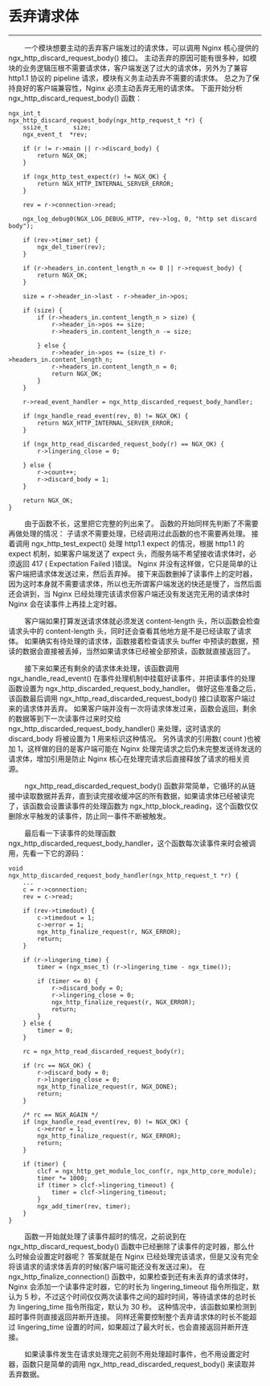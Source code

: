 # 丢弃请求体
***

&emsp;&emsp;
一个模块想要主动的丢弃客户端发过的请求体，可以调用 Nginx 核心提供的 ngx_http_discard_request_body() 接口。
主动丢弃的原因可能有很多种，如模块的业务逻辑压根不需要请求体，客户端发送了过大的请求体，另外为了兼容 http1.1 协议的 pipeline 请求，模块有义务主动丢弃不需要的请求体。
总之为了保持良好的客户端兼容性，Nginx 必须主动丢弃无用的请求体。
下面开始分析 ngx_http_discard_request_body() 函数：

    ngx_int_t
    ngx_http_discard_request_body(ngx_http_request_t *r) {
        ssize_t       size;
        ngx_event_t  *rev;

        if (r != r->main || r->discard_body) {
            return NGX_OK;
        }

        if (ngx_http_test_expect(r) != NGX_OK) {
            return NGX_HTTP_INTERNAL_SERVER_ERROR;
        }

        rev = r->connection->read;

        ngx_log_debug0(NGX_LOG_DEBUG_HTTP, rev->log, 0, "http set discard body");

        if (rev->timer_set) {
            ngx_del_timer(rev);
        }

        if (r->headers_in.content_length_n <= 0 || r->request_body) {
            return NGX_OK;
        }

        size = r->header_in->last - r->header_in->pos;

        if (size) {
            if (r->headers_in.content_length_n > size) {
                r->header_in->pos += size;
                r->headers_in.content_length_n -= size;

            } else {
                r->header_in->pos += (size_t) r->headers_in.content_length_n;
                r->headers_in.content_length_n = 0;
                return NGX_OK;
            }
        }

        r->read_event_handler = ngx_http_discarded_request_body_handler;

        if (ngx_handle_read_event(rev, 0) != NGX_OK) {
            return NGX_HTTP_INTERNAL_SERVER_ERROR;
        }

        if (ngx_http_read_discarded_request_body(r) == NGX_OK) {
            r->lingering_close = 0;

        } else {
            r->count++;
            r->discard_body = 1;
        }

        return NGX_OK;
    }

&emsp;&emsp;
由于函数不长，这里把它完整的列出来了。
函数的开始同样先判断了不需要再做处理的情况：
子请求不需要处理，已经调用过此函数的也不需要再处理。
接着调用 ngx_http_test_expect() 处理 http1.1 expect 的情况，根据 http1.1 的 expect 机制，如果客户端发送了 expect 头，而服务端不希望接收请求体时，必须返回 417 ( Expectation Failed )错误。
Nginx 并没有这样做，它只是简单的让客户端把请求体发送过来，然后丢弃掉。
接下来函数删掉了读事件上的定时器，因为这时本身就不需要请求体，所以也无所谓客户端发送的快还是慢了，当然后面还会讲到，当 Nginx 已经处理完该请求但客户端还没有发送完无用的请求体时 Nginx 会在读事件上再挂上定时器。

&emsp;&emsp;
客户端如果打算发送请求体就必须发送 content-length 头，所以函数会检查请求头中的 content-length 头，同时还会查看其他地方是不是已经读取了请求体。
如果确实有待处理的请求体，函数接着检查请求头 buffer 中预读的数据，预读的数据会直接被丢掉，当然如果请求体已经被全部预读，函数就直接返回了。

&emsp;&emsp;
接下来如果还有剩余的请求体未处理，该函数调用 ngx_handle_read_event() 在事件处理机制中挂载好读事件，并把读事件的处理函数设置为 ngx_http_discarded_request_body_handler。
做好这些准备之后，该函数最后调用 ngx_http_read_discarded_request_body() 接口读取客户端过来的请求体并丢弃。
如果客户端并没有一次将请求体发过来，函数会返回，剩余的数据等到下一次读事件过来时交给 ngx_http_discarded_request_body_handler() 来处理，这时请求的 discard_body 将被设置为 1 用来标识这种情况。
另外请求的引用数( count )也被加 1，这样做的目的是客户端可能在 Nginx 处理完请求之后仍未完整发送待发送的请求体，增加引用是防止 Nginx 核心在处理完请求后直接释放了请求的相关资源。

&emsp;&emsp;
ngx_http_read_discarded_request_body() 函数非常简单，它循环的从链接中读取数据并丢弃，直到读完接收缓冲区的所有数据，如果请求体已经被读完了，该函数会设置读事件的处理函数为 ngx_http_block_reading，这个函数仅仅删除水平触发的读事件，防止同一事件不断被触发。

&emsp;&emsp;
最后看一下读事件的处理函数 ngx_http_discarded_request_body_handler，这个函数每次读事件来时会被调用，先看一下它的源码：

    void
    ngx_http_discarded_request_body_handler(ngx_http_request_t *r) {
        ...
        c = r->connection;
        rev = c->read;

        if (rev->timedout) {
            c->timedout = 1;
            c->error = 1;
            ngx_http_finalize_request(r, NGX_ERROR);
            return;
        }

        if (r->lingering_time) {
            timer = (ngx_msec_t) (r->lingering_time - ngx_time());

            if (timer <= 0) {
                r->discard_body = 0;
                r->lingering_close = 0;
                ngx_http_finalize_request(r, NGX_ERROR);
                return;
            }
        } else {
            timer = 0;
        }

        rc = ngx_http_read_discarded_request_body(r);

        if (rc == NGX_OK) {
            r->discard_body = 0;
            r->lingering_close = 0;
            ngx_http_finalize_request(r, NGX_DONE);
            return;
        }

        /* rc == NGX_AGAIN */
        if (ngx_handle_read_event(rev, 0) != NGX_OK) {
            c->error = 1;
            ngx_http_finalize_request(r, NGX_ERROR);
            return;
        }

        if (timer) {
            clcf = ngx_http_get_module_loc_conf(r, ngx_http_core_module);
            timer *= 1000;
            if (timer > clcf->lingering_timeout) {
                timer = clcf->lingering_timeout;
            }
            ngx_add_timer(rev, timer);
        }
    }

&emsp;&emsp;
函数一开始就处理了读事件超时的情况，之前说到在 ngx_http_discard_request_body() 函数中已经删除了读事件的定时器，那么什么时候会设置定时器呢？
答案就是在 Nginx 已经处理完该请求，但是又没有完全将该请求的请求体丢弃的时候(客户端可能还没有发送过来)。
在 ngx_http_finalize_connection() 函数中，如果检查到还有未丢弃的请求体时，Nginx 会添加一个读事件定时器，它的时长为 lingering_timeout 指令所指定，默认为 5 秒，不过这个时间仅仅两次读事件之间的超时时间，等待请求体的总时长为 lingering_time 指令所指定，默认为 30 秒。
这种情况中，该函数如果检测到超时事件则直接返回并断开连接。
同样还需要控制整个丢弃请求体的时长不能超过 lingering_time 设置的时间，如果超过了最大时长，也会直接返回并断开连接。

&emsp;&emsp;
如果读事件发生在请求处理完之前则不用处理超时事件，也不用设置定时器，函数只是简单的调用 ngx_http_read_discarded_request_body() 来读取并丢弃数据。